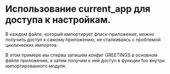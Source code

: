 # Использование current_app для доступа к настройкам.

В каждом файле, который импортирует фласк-приложение, можно получить доступ к самому приложению, 
не сталкиваясь с проблемой циклических импортов.

В этом примере мы сперва запишем конфиг GREETINGS в основном файле приложения, 
а затем получим к ней доступ в функции foo внутри импортированного модуля.


